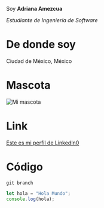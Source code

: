 Soy **Adriana Amezcua** 

_Estudiante de Ingeniería de Software_ 

# De donde soy
Ciudad de México, México

# Mascota
![Mi mascota]()

# Link
[Este es mi perfil de LinkedIn0](https.likedin.com)

# Código
`git branch`

``` javascript
let hola = "Hola Mundo";
console.log(hola);
```

